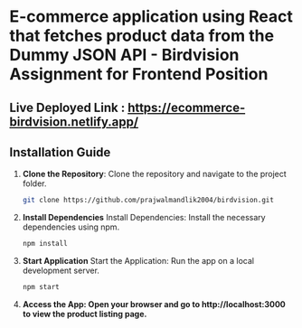 # E-commerce application using React that fetches product data from the Dummy JSON API - Birdvision Assignment for Frontend Position

## Live Deployed Link : https://ecommerce-birdvision.netlify.app/

## Installation Guide

1. **Clone the Repository**:
   Clone the repository and navigate to the project folder.
   ```bash
   git clone https://github.com/prajwalmandlik2004/birdvision.git

2. **Install Dependencies**
   Install Dependencies: Install the necessary dependencies using npm.
   ```bash
   npm install

3. **Start Application**
   Start the Application: Run the app on a local development server.
   ```bash
   npm start
   
4. **Access the App: Open your browser and go to http://localhost:3000 to view the product listing page.**
